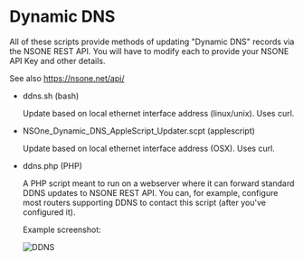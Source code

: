 Dynamic DNS
===========

All of these scripts provide methods of updating "Dynamic DNS" records via
the NSONE REST API. You will have to modify each to provide your NSONE API Key 
and other details.

See also https://nsone.net/api/

* ddns.sh (bash)
 
   Update based on local ethernet interface address (linux/unix).
   Uses curl. 

* NSOne_Dynamic_DNS_AppleScript_Updater.scpt (applescript)

   Update based on local ethernet interface address (OSX).
   Uses curl.

* ddns.php (PHP)

   A PHP script meant to run on a webserver where it can forward standard DDNS 
   updates to NSONE REST API. You can, for example, configure most routers supporting DDNS to contact
   this script (after you've configured it).

   Example screenshot:

   ![DDNS](https://github.com/nsone/contrib/tree/master/dynamic_dns/ddns-with-dd-wrt-and-ddns-php.png "DDNS")

